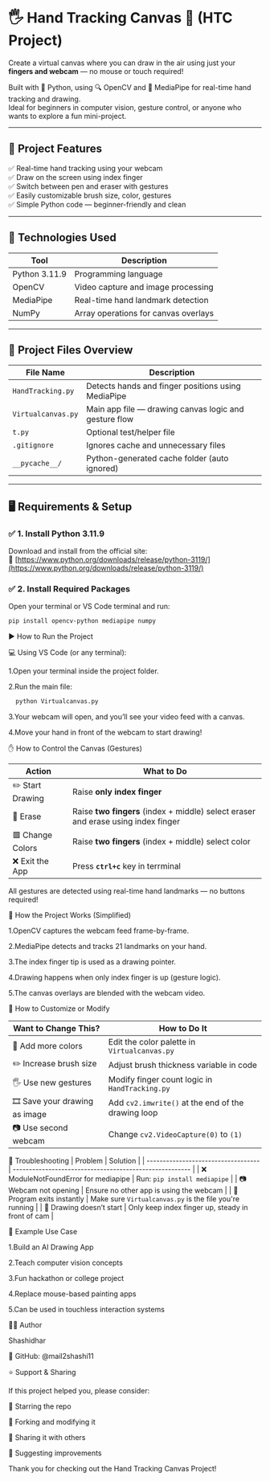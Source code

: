 # 🖐️ Hand Tracking Canvas 🎨 (HTC Project)

Create a virtual canvas where you can draw in the air using just your **fingers and webcam** — no mouse or touch required!

Built with 🐍 Python, using 🔍 OpenCV and 🤚 MediaPipe for real-time hand tracking and drawing.  
Ideal for beginners in computer vision, gesture control, or anyone who wants to explore a fun mini-project.

---

## 📌 Project Features

✅ Real-time hand tracking using your webcam  
✅ Draw on the screen using index finger  
✅ Switch between pen and eraser with gestures  
✅ Easily customizable brush size, color, gestures  
✅ Simple Python code — beginner-friendly and clean

---

## 🧠 Technologies Used

| Tool        | Description                            |
|-------------|----------------------------------------|
| Python 3.11.9| Programming language                  |
| OpenCV      | Video capture and image processing     |
| MediaPipe   | Real-time hand landmark detection      |
| NumPy       | Array operations for canvas overlays   |

---

## 📁 Project Files Overview

| File Name           | Description                                           |
|---------------------|-------------------------------------------------------|
| `HandTracking.py`   | Detects hands and finger positions using MediaPipe    |
| `Virtualcanvas.py`  | Main app file — drawing canvas logic and gesture flow |
| `t.py`              | Optional test/helper file                             |
| `.gitignore`        | Ignores cache and unnecessary files                   |
| `__pycache__/`      | Python-generated cache folder (auto ignored)          |

---

## 🖥️ Requirements & Setup

### ✅ 1. Install Python 3.11.9  
Download and install from the official site:  
🔗 [https://www.python.org/downloads/release/python-3119/](https://www.python.org/downloads/release/python-3119/)

### ✅ 2. Install Required Packages  
Open your terminal or VS Code terminal and run:
```bash
pip install opencv-python mediapipe numpy

```
▶️ How to Run the Project

💻 Using VS Code (or any terminal):

1.Open your terminal inside the project folder.

2.Run the main file:

```bash
  python Virtualcanvas.py
 ```
3.Your webcam will open, and you’ll see your video feed with a canvas.

4.Move your hand in front of the webcam to start drawing!

✋ How to Control the Canvas (Gestures)

| Action           | What to Do                                   |
| ---------------- | -------------------------------------------- |
| ✏️ Start Drawing | Raise **only index finger**                  |
| 🧽 Erase         | Raise **two fingers** (index + middle) select eraser and erase using index finger |
| 🟥 Change Colors | Raise **two fingers** (index + middle) select color  |
| ❌ Exit the App   | Press **`ctrl+c`** key in terrminal |

All gestures are detected using real-time hand landmarks — no buttons required!

🧠 How the Project Works (Simplified)

1.OpenCV captures the webcam feed frame-by-frame.

2.MediaPipe detects and tracks 21 landmarks on your hand.

3.The index finger tip is used as a drawing pointer.

4.Drawing happens when only index finger is up (gesture logic).

5.The canvas overlays are blended with the webcam video.

🧰 How to Customize or Modify

| Want to Change This?           | How to Do It                                       |
| ------------------------------ | -------------------------------------------------- |
| 🎨 Add more colors             | Edit the color palette in `Virtualcanvas.py`       |
| ✏️ Increase brush size         | Adjust brush thickness variable in code            |
| 🖐️ Use new gestures           | Modify finger count logic in `HandTracking.py`     |
| 🎞️ Save your drawing as image | Add `cv2.imwrite()` at the end of the drawing loop |
| 📷 Use second webcam           | Change `cv2.VideoCapture(0)` to `(1)`              |

🧯 Troubleshooting
| Problem                             | Solution                                                |
| ----------------------------------- | ------------------------------------------------------- |
| ❌ ModuleNotFoundError for mediapipe | Run: `pip install mediapipe`                            |
| 📷 Webcam not opening               | Ensure no other app is using the webcam                 |
| 🛑 Program exits instantly          | Make sure `Virtualcanvas.py` is the file you're running |
| 🤚 Drawing doesn’t start            | Only keep index finger up, steady in front of cam       |

🧪 Example Use Case

1.Build an AI Drawing App

2.Teach computer vision concepts

3.Fun hackathon or college project

4.Replace mouse-based painting apps

5.Can be used in touchless interaction systems 


👨‍💻 Author

Shashidhar

🔗 GitHub: @mail2shashi11


⭐ Support & Sharing

If this project helped you, please consider:

🌟 Starring the repo

🍴 Forking and modifying it

📢 Sharing it with others

💬 Suggesting improvements

Thank you for checking out the Hand Tracking Canvas Project!

